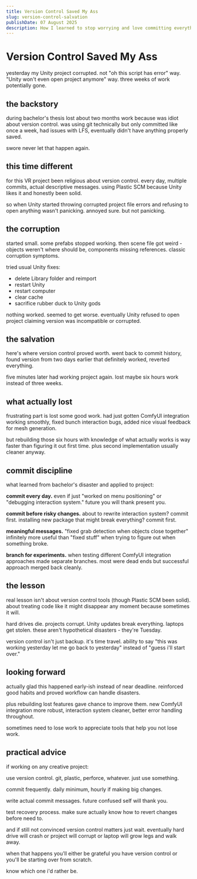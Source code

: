 ```yaml
---
title: Version Control Saved My Ass
slug: version-control-salvation
publishDate: 07 August 2025
description: How I learned to stop worrying and love committing everything
---
```


# Version Control Saved My Ass

yesterday my Unity project corrupted. not "oh this script has error" way. "Unity won't even open project anymore" way. three weeks of work potentially gone.

## the backstory

during bachelor's thesis lost about two months work because was idiot about version control. was using git technically but only committed like once a week, had issues with LFS, eventually didn't have anything properly saved.

swore never let that happen again.

## this time different

for this VR project been religious about version control. every day, multiple commits, actual descriptive messages. using Plastic SCM because Unity likes it and honestly been solid.

so when Unity started throwing corrupted project file errors and refusing to open anything wasn't panicking. annoyed sure. but not panicking.

## the corruption

started small. some prefabs stopped working. then scene file got weird - objects weren't where should be, components missing references. classic corruption symptoms.

tried usual Unity fixes:
- delete Library folder and reimport
- restart Unity
- restart computer  
- clear cache
- sacrifice rubber duck to Unity gods

nothing worked. seemed to get worse. eventually Unity refused to open project claiming version was incompatible or corrupted.

## the salvation

here's where version control proved worth. went back to commit history, found version from two days earlier that definitely worked, reverted everything.

five minutes later had working project again. lost maybe six hours work instead of three weeks.

## what actually lost

frustrating part is lost some good work. had just gotten ComfyUI integration working smoothly, fixed bunch interaction bugs, added nice visual feedback for mesh generation.

but rebuilding those six hours with knowledge of what actually works is way faster than figuring it out first time. plus second implementation usually cleaner anyway.

## commit discipline

what learned from bachelor's disaster and applied to project:

**commit every day.** even if just "worked on menu positioning" or "debugging interaction system." future you will thank present you.

**commit before risky changes.** about to rewrite interaction system? commit first. installing new package that might break everything? commit first.

**meaningful messages.** "fixed grab detection when objects close together" infinitely more useful than "fixed stuff" when trying to figure out when something broke.

**branch for experiments.** when testing different ComfyUI integration approaches made separate branches. most were dead ends but successful approach merged back cleanly.

## the lesson

real lesson isn't about version control tools (though Plastic SCM been solid). about treating code like it might disappear any moment because sometimes it will.

hard drives die. projects corrupt. Unity updates break everything. laptops get stolen. these aren't hypothetical disasters - they're Tuesday.

version control isn't just backup. it's time travel. ability to say "this was working yesterday let me go back to yesterday" instead of "guess i'll start over."

## looking forward

actually glad this happened early-ish instead of near deadline. reinforced good habits and proved workflow can handle disasters.

plus rebuilding lost features gave chance to improve them. new ComfyUI integration more robust, interaction system cleaner, better error handling throughout.

sometimes need to lose work to appreciate tools that help you not lose work.

## practical advice

if working on any creative project:

use version control. git, plastic, perforce, whatever. just use something.

commit frequently. daily minimum, hourly if making big changes.

write actual commit messages. future confused self will thank you.

test recovery process. make sure actually know how to revert changes before need to.

and if still not convinced version control matters just wait. eventually hard drive will crash or project will corrupt or laptop will grow legs and walk away.

when that happens you'll either be grateful you have version control or you'll be starting over from scratch.

know which one i'd rather be.